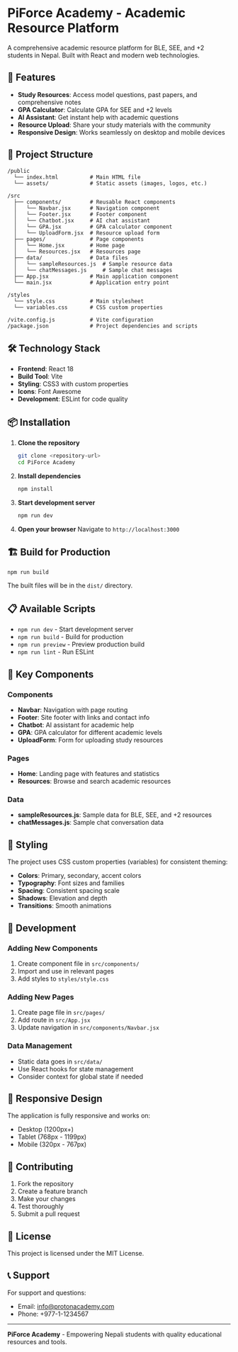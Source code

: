 # PiForce Academy - Academic Resource Platform

A comprehensive academic resource platform for BLE, SEE, and +2 students in Nepal. Built with React and modern web technologies.

## 🚀 Features

- **Study Resources**: Access model questions, past papers, and comprehensive notes
- **GPA Calculator**: Calculate GPA for SEE and +2 levels
- **AI Assistant**: Get instant help with academic questions
- **Resource Upload**: Share your study materials with the community
- **Responsive Design**: Works seamlessly on desktop and mobile devices

## 📁 Project Structure

```
/public
  └── index.html          # Main HTML file
  └── assets/             # Static assets (images, logos, etc.)

/src
  ├── components/         # Reusable React components
  │   └── Navbar.jsx      # Navigation component
  │   └── Footer.jsx      # Footer component
  │   └── Chatbot.jsx     # AI chat assistant
  │   └── GPA.jsx         # GPA calculator component
  │   └── UploadForm.jsx  # Resource upload form
  ├── pages/              # Page components
  │   └── Home.jsx        # Home page
  │   └── Resources.jsx   # Resources page
  ├── data/               # Data files
  │   └── sampleResources.js  # Sample resource data
  │   └── chatMessages.js     # Sample chat messages
  ├── App.jsx             # Main application component
  └── main.jsx            # Application entry point

/styles
  └── style.css           # Main stylesheet
  └── variables.css       # CSS custom properties

/vite.config.js           # Vite configuration
/package.json             # Project dependencies and scripts
```

## 🛠️ Technology Stack

- **Frontend**: React 18
- **Build Tool**: Vite
- **Styling**: CSS3 with custom properties
- **Icons**: Font Awesome
- **Development**: ESLint for code quality

## 📦 Installation

1. **Clone the repository**
   ```bash
   git clone <repository-url>
   cd PiForce Academy
   ```

2. **Install dependencies**
   ```bash
   npm install
   ```

3. **Start development server**
   ```bash
   npm run dev
   ```

4. **Open your browser**
   Navigate to `http://localhost:3000`

## 🏗️ Build for Production

```bash
npm run build
```

The built files will be in the `dist/` directory.

## 📋 Available Scripts

- `npm run dev` - Start development server
- `npm run build` - Build for production
- `npm run preview` - Preview production build
- `npm run lint` - Run ESLint

## 🎯 Key Components

### Components
- **Navbar**: Navigation with page routing
- **Footer**: Site footer with links and contact info
- **Chatbot**: AI assistant for academic help
- **GPA**: GPA calculator for different academic levels
- **UploadForm**: Form for uploading study resources

### Pages
- **Home**: Landing page with features and statistics
- **Resources**: Browse and search academic resources

### Data
- **sampleResources.js**: Sample data for BLE, SEE, and +2 resources
- **chatMessages.js**: Sample chat conversation data

## 🎨 Styling

The project uses CSS custom properties (variables) for consistent theming:

- **Colors**: Primary, secondary, accent colors
- **Typography**: Font sizes and families
- **Spacing**: Consistent spacing scale
- **Shadows**: Elevation and depth
- **Transitions**: Smooth animations

## 🔧 Development

### Adding New Components
1. Create component file in `src/components/`
2. Import and use in relevant pages
3. Add styles to `styles/style.css`

### Adding New Pages
1. Create page file in `src/pages/`
2. Add route in `src/App.jsx`
3. Update navigation in `src/components/Navbar.jsx`

### Data Management
- Static data goes in `src/data/`
- Use React hooks for state management
- Consider context for global state if needed

## 📱 Responsive Design

The application is fully responsive and works on:
- Desktop (1200px+)
- Tablet (768px - 1199px)
- Mobile (320px - 767px)

## 🤝 Contributing

1. Fork the repository
2. Create a feature branch
3. Make your changes
4. Test thoroughly
5. Submit a pull request

## 📄 License

This project is licensed under the MIT License.

## 📞 Support

For support and questions:
- Email: info@protonacademy.com
- Phone: +977-1-1234567

---

**PiForce Academy** - Empowering Nepali students with quality educational resources and tools. 
